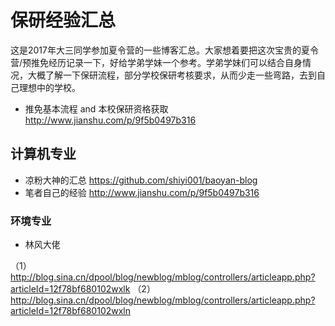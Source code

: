 # 保研经验汇总
这是2017年大三同学参加夏令营的一些博客汇总。大家想着要把这次宝贵的夏令营/预推免经历记录一下，好给学弟学妹一个参考。学弟学妹们可以结合自身情况，大概了解一下保研流程，部分学校保研考核要求，从而少走一些弯路，去到自己理想中的学校。
* 推免基本流程 and 本校保研资格获取 http://www.jianshu.com/p/9f5b0497b316
## 计算机专业
* 凉粉大神的汇总
https://github.com/shiyi001/baoyan-blog
* 笔者自己的经验 http://www.jianshu.com/p/9f5b0497b316
### 环境专业
* 林风大佬

（1）http://blog.sina.cn/dpool/blog/newblog/mblog/controllers/articleapp.php?articleId=12f78bf680102wxlk 
（2）http://blog.sina.cn/dpool/blog/newblog/mblog/controllers/articleapp.php?articleId=12f78bf680102wxln 
